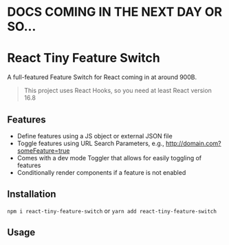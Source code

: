 # DOCS COMING IN THE NEXT DAY OR SO...

# React Tiny Feature Switch

A full-featured Feature Switch for React coming in at around 900B.

> This project uses React Hooks, so you need at least React version 16.8

## Features
- Define features using a JS object or external JSON file
- Toggle features using URL Search Parameters, e.g., http://domain.com?someFeature=true
- Comes with a dev mode Toggler that allows for easily toggling of features
- Conditionally render components if a feature is not enabled

## Installation
`npm i react-tiny-feature-switch` or `yarn add react-tiny-feature-switch`

## Usage
###  
